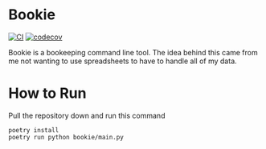 # Bookie

[![CI](https://github.com/Nate1729/bookie/actions/workflows/main.yml/badge.svg)](https://github.com/Nate1729/bookie/actions/workflows/main.yml)
[![codecov](https://codecov.io/gh/Nate1729/bookie/branch/main/graph/badge.svg?token=Q1J7O5T153)](https://codecov.io/gh/Nate1729/bookie)

Bookie is a bookeeping command line tool. The idea behind this
came from me not wanting to use spreadsheets to have to handle all of my data.

# How to Run
Pull the repository down and run this command
```shell
poetry install
poetry run python bookie/main.py
```
